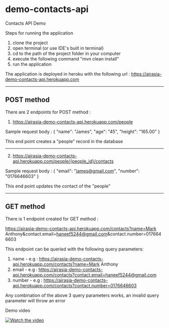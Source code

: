 # demo-contacts-api
Contacts API Demo

Steps for running the application
1) clone the project
2) open terminal (or use IDE's built in terminal)
3) cd to the path of the project folder in your computer 
4) execute the following command "mvn clean install"
5) run the application

The application is deployed in heroku with the following url : https://airasia-demo-contacts-api.herokuapp.com

------------------------------------------------------------------------------------------------------------------------------------------------------
POST method
------------------------------------------------------------------------------------------------------------------------------------------------------
There are 2 endpoints for POST method : 
1) https://airasia-demo-contacts-api.herokuapp.com/people

Sample request body : 
{
	"name": "James",
	"age": "45",
	"height": "165.00"
}

This end point creates a "people" record in the database

------------------------------------------------------------------------------------------------------------------------------------------------------

2) https://airasia-demo-contacts-api.herokuapp.com/people/{people_id}/contacts

Sample request body : 
{
	"email": "james@gmail.com",
	"number": "0176646603"
}

This end point updates the contact of the "people"

------------------------------------------------------------------------------------------------------------------------------------------------------
GET method
------------------------------------------------------------------------------------------------------------------------------------------------------
There is 1 endpoint created for GET method :

https://airasia-demo-contacts-api.herokuapp.com/contacts?name=Mark Anthony&contact.email=haneef5244@gmail.com&contact.number=0176646603

This endpoint can be queried with the following query parameters:

1) name - e.g : https://airasia-demo-contacts-api.herokuapp.com/contacts?name=Mark Anthony
2) email - e.g : https://airasia-demo-contacts-api.herokuapp.com/contacts?contact.email=haneef5244@gmail.com
3) number - e.g : https://airasia-demo-contacts-api.herokuapp.com/contacts?contact.number=0176646603

Any combination of the above 3 query parameters works, an invalid query parameter will throw an error

Demo video

[![Watch the video](https://i.imgur.com/vKb2F1B.png)](https://youtu.be/_hsxirtlE14)

